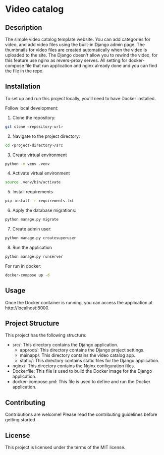 # Video catalog

## Description

The simple video catalog template website. You can add categories for video, and add video files using the built-in Django admin page. The thumbnails for video files are created automatically when the video is uploaded to the site. The Django doesn't allow you to rewind the video, for this feature use nginx as revers-proxy serves. All setting for docker-compose file that run application and nginx already done and you can find the file in the repo. 

## Installation

To set up and run this project locally, you'll need to have Docker installed. 

Follow local development:

1. Clone the repository:

```bash
git clone <repository-url>
```

2. Navigate to the project directory:

```bash
cd <project-directory>/src
```

3. Create virtual environment
```bash
python -m venv .venv
```

4. Activate virtual environment
```bash
source .venv/bin/activate
```

5. Install requirements
```bash
pip install -r requirements.txt
```

6. Apply the database migrations:

```bash
python manage.py migrate
```

7. Create admin user:

```bash
python manage.py createsuperuser
```

8. Run the application
```bash
python manage.py runserver
```

For run in docker:
```bash
docker-compose up -d
```

## Usage
Once the Docker container is running, you can access the application at http://localhost:8000.

## Project Structure
This project has the following structure:

- src/: This directory contains the Django application.
    - approot/: This directory contains the Django project settings.
    - mainapp/: This directory contains the video catalog app.
    - static/:  This directory contains static files for the Django application.
- nginx/: This directory contains the Nginx configuration files.
- Dockerfile: This file is used to build the Docker image for the Django application.
- docker-compose.yml: This file is used to define and run the Docker application.

## Contributing
Contributions are welcome! Please read the contributing guidelines before getting started.

## License
This project is licensed under the terms of the MIT license.
